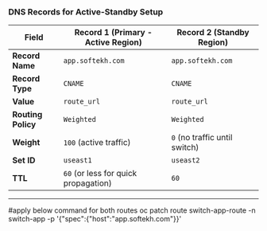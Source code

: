 
### DNS Records for Active-Standby Setup

| Field            | Record 1 (Primary - Active Region)                              | Record 2 (Standby Region)                                  |
|------------------|------------------------------------------------------------------|-------------------------------------------------------------|
| **Record Name**  | `app.softekh.com`                                               | `app.softekh.com`                                           |
| **Record Type**  | `CNAME`                                                         | `CNAME`                                                     |
| **Value**        | `route_url`     | `route_url` |
| **Routing Policy**| `Weighted`                                                     | `Weighted`                                                  |
| **Weight**       | `100` (active traffic)                                          | `0` (no traffic until switch)                               |
| **Set ID**       | `useast1`                                                       | `useast2`                                                   |
| **TTL**          | `60` (or less for quick propagation)                            | `60`                                                        |
----------------------------------------------------------------------------------------------------------------------------------------
#apply below command for both routes
oc patch route switch-app-route -n switch-app -p '{"spec":{"host":"app.softekh.com"}}'
